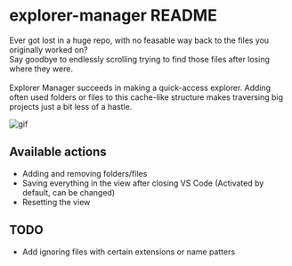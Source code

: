# explorer-manager README

Ever got lost in a huge repo, with no feasable way back to the files you originally worked on?
<br />
Say goodbye to endlessly scrolling trying to find those files after losing where they were.
<br />
<br />
Explorer Manager succeeds in making a quick-access explorer. Adding often used folders or files to this cache-like structure makes traversing big projects just a bit less of a hastle.

![gif](docs/demonstration.gif?raw=true)

## Available actions

- Adding and removing folders/files
- Saving everything in the view after closing VS Code (Activated by default, can be changed)
- Resetting the view

## TODO

- Add ignoring files with certain extensions or name patters
